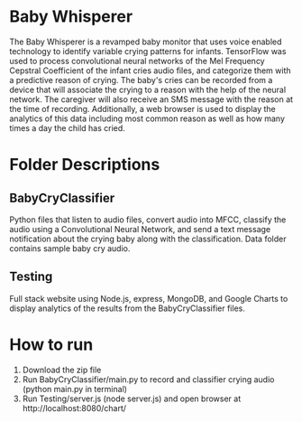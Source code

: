 # Baby Whisperer

The Baby Whisperer is a revamped baby monitor that uses voice enabled technology to identify variable crying patterns for infants. TensorFlow was used to process convolutional neural networks of the Mel Frequency Cepstral Coefficient of the infant cries audio files, and categorize them with a predictive reason of crying. The baby's cries can be recorded from a device that will associate the crying to a reason with the help of the neural network. The caregiver will also receive an SMS message with the reason at the time of recording. Additionally, a web browser is used to display the analytics of this data including most common reason as well as how many times a day the child has cried.

# Folder Descriptions

## BabyCryClassifier

Python files that listen to audio files, convert audio into MFCC, classify the audio using a Convolutional Neural Network, and send a text message notification about the crying baby along with the classification. Data folder contains sample baby cry audio.

## Testing

Full stack website using Node.js, express, MongoDB, and Google Charts to display analytics of the results from the BabyCryClassifier files.

# How to run

1) Download the zip file
2) Run BabyCryClassifier/main.py to record and classifier crying audio (python main.py in terminal)
3) Run Testing/server.js (node server.js) and open browser at http://localhost:8080/chart/ 
